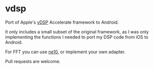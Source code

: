 # vdsp
Port of Apple's [vDSP](https://developer.apple.com/documentation/accelerate/vdsp?language=objc) Accelerate framework to Android.

It only includes a small subset of the original framework,
as I was only implementing the functions I needed to port my DSP
code from iOS to Android.

For FFT you can use [ne10](https://github.com/projectNe10/Ne10),
or implement your own adapter.

Pull requests are welcome.
